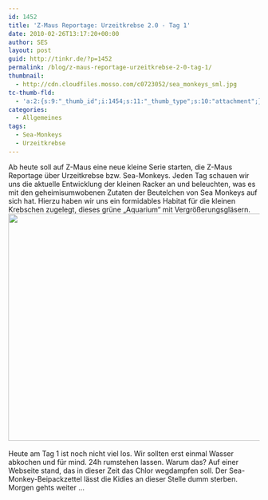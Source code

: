 ```yaml
---
id: 1452
title: 'Z-Maus Reportage: Urzeitkrebse 2.0 - Tag 1'
date: 2010-02-26T13:17:20+00:00
author: SES
layout: post
guid: http://tinkr.de/?p=1452
permalink: /blog/z-maus-reportage-urzeitkrebse-2-0-tag-1/
thumbnail:
  - http://cdn.cloudfiles.mosso.com/c0723052/sea_monkeys_sml.jpg
tc-thumb-fld:
  - 'a:2:{s:9:"_thumb_id";i:1454;s:11:"_thumb_type";s:10:"attachment";}'
categories:
  - Allgemeines
tags:
  - Sea-Monkeys
  - Urzeitkrebse
---
```

Ab heute soll auf Z-Maus eine neue kleine Serie starten, die Z-Maus Reportage über Urzeitkrebse bzw. Sea-Monkeys. Jeden Tag schauen wir uns die aktuelle Entwicklung der kleinen Racker an und beleuchten, was es mit den geheimisumwobenen Zutaten der Beutelchen von Sea Monkeys auf sich hat. Hierzu haben wir uns ein formidables Habitat für die kleinen Krebschen zugelegt, dieses grüne &#8222;Aquarium&#8220; mit Vergrößerungsgläsern.
<img loading="lazy" src="/assets/2010/02/sea_monkeys.jpg" alt="" title="Sea-Monkeys Ocean Zoo" width="606" height="455" class="alignnone size-full wp-image-1453" srcset="/assets/2010/02/sea_monkeys.jpg 606w, /assets/2010/02/sea_monkeys-300x225.jpg 300w" sizes="(max-width: 606px) 100vw, 606px" />

Heute am Tag 1 ist noch nicht viel los. Wir sollten erst einmal Wasser abkochen und für mind. 24h rumstehen lassen. Warum das? Auf einer Webseite stand, das in dieser Zeit das Chlor wegdampfen soll. Der Sea-Monkey-Beipackzettel lässt die Kidies an dieser Stelle dumm sterben. Morgen gehts weiter &#8230;
